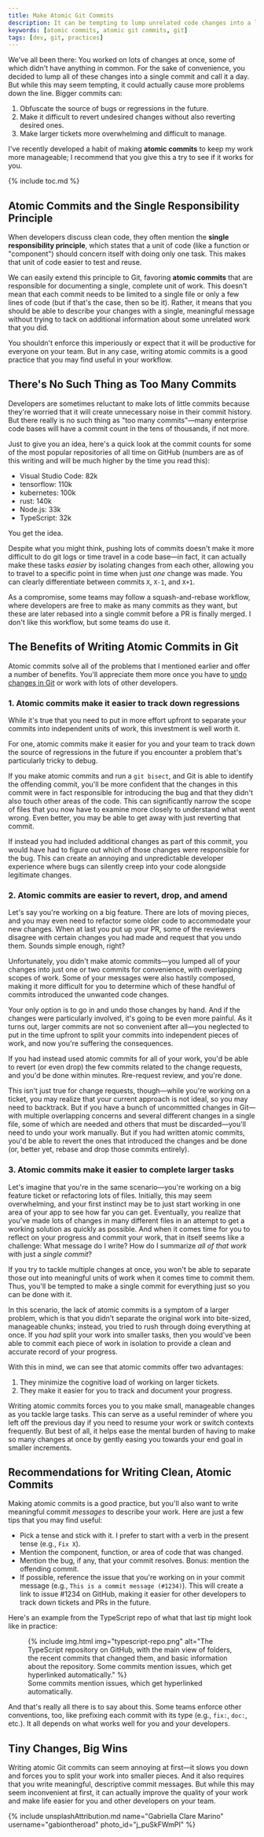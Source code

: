```yaml
---
title: Make Atomic Git Commits
description: It can be tempting to lump unrelated code changes into a larger commit, but atomic Git commits are more maintainable.
keywords: [atomic commits, atomic git commits, git]
tags: [dev, git, practices]
---
```


We've all been there: You worked on lots of changes at once, some of which didn't have anything in common. For the sake of convenience, you decided to lump all of these changes into a single commit and call it a day. But while this may seem tempting, it could actually cause more problems down the line. Bigger commits can:

1. Obfuscate the source of bugs or regressions in the future.
2. Make it difficult to revert undesired changes without also reverting desired ones.
3. Make larger tickets more overwhelming and difficult to manage.

I've recently developed a habit of making **atomic commits** to keep my work more manageable; I recommend that you give this a try to see if it works for you.

{% include toc.md %}

## Atomic Commits and the Single Responsibility Principle

When developers discuss clean code, they often mention the **single responsibility principle**, which states that a unit of code (like a function or "component") should concern itself with doing only one task. This makes that unit of code easier to test and reuse.

We can easily extend this principle to Git, favoring **atomic commits** that are responsible for documenting a single, complete unit of work. This doesn't mean that each commit needs to be limited to a single file or only a few lines of code (but if that's the case, then so be it). Rather, it means that you should be able to describe your changes with a single, meaningful message without trying to tack on additional information about some unrelated work that you did.

You shouldn't enforce this imperiously or expect that it will be productive for everyone on your team. But in any case, writing atomic commits is a good practice that you may find useful in your workflow.

## There's No Such Thing as Too Many Commits

Developers are sometimes reluctant to make lots of little commits because they're worried that it will create unnecessary noise in their commit history. But there really is no such thing as "too many commits"—many enterprise code bases will have a commit count in the tens of thousands, if not more.

Just to give you an idea, here's a quick look at the commit counts for some of the most popular repositories of all time on GitHub (numbers are as of this writing and will be much higher by the time you read this):

- Visual Studio Code: 82k
- tensorflow: 110k
- kubernetes: 100k
- rust: 140k
- Node.js: 33k
- TypeScript: 32k

You get the idea.

Despite what you might think, pushing lots of commits doesn't make it more difficult to do git logs or time travel in a code base—in fact, it can actually make these tasks *easier* by isolating changes from each other, allowing you to travel to a specific point in time when just *one* change was made. You can clearly differentiate between commits `X`, `X-1`, and `X+1`.

As a compromise, some teams may follow a squash-and-rebase workflow, where developers are free to make as many commits as they want, but these are later rebased into a single commit before a PR is finally merged. I don't like this workflow, but some teams do use it.

## The Benefits of Writing Atomic Commits in Git

Atomic commits solve all of the problems that I mentioned earlier and offer a number of benefits. You'll appreciate them more once you have to [undo changes in Git](/blog/undoing-changes-in-git/) or work with lots of other developers.

### 1. Atomic commits make it easier to track down regressions

While it's true that you need to put in more effort upfront to separate your commits into independent units of work, this investment is well worth it.

For one, atomic commits make it easier for you and your team to track down the source of regressions in the future if you encounter a problem that's particularly tricky to debug.

If you make atomic commits and run a `git bisect`, and Git is able to identify the offending commit, you'll be more confident that the changes in this commit were in fact responsible for introducing the bug and that they didn't also touch other areas of the code. This can significantly narrow the scope of files that you now have to examine more closely to understand what went wrong. Even better, you may be able to get away with just reverting that commit.

If instead you had included additional changes as part of this commit, you would have had to figure out which of those changes were responsible for the bug. This can create an annoying and unpredictable developer experience where bugs can silently creep into your code alongside legitimate changes.

### 2. Atomic commits are easier to revert, drop, and amend

Let's say you're working on a big feature. There are lots of moving pieces, and you may even need to refactor some older code to accommodate your new changes. When at last you put up your PR, some of the reviewers disagree with certain changes you had made and request that you undo them. Sounds simple enough, right?

Unfortunately, you didn't make atomic commits—you lumped all of your changes into just one or two commits for convenience, with overlapping scopes of work. Some of your messages were also hastily composed, making it more difficult for you to determine which of these handful of commits introduced the unwanted code changes.

Your only option is to go in and undo those changes by hand. And if the changes were particularly involved, it's going to be even more painful. As it turns out, larger commits are not so convenient after all—you neglected to put in the time upfront to split your commits into independent pieces of work, and now you're suffering the consequences.

If you had instead used atomic commits for all of your work, you'd be able to revert (or even drop) the few commits related to the change requests, and you'd be done within minutes. Rre-request review, and you're done.

This isn't just true for change requests, though—while you're working on a ticket, you may realize that your current approach is not ideal, so you may need to backtrack. But if you have a bunch of uncommitted changes in Git—with multiple overlapping concerns and several different changes in a single file, some of which are needed and others that must be discarded—you'll need to undo your work manually. But if you had written atomic commits, you'd be able to revert the ones that introduced the changes and be done (or, better yet, rebase and drop those commits entirely).

### 3. Atomic commits make it easier to complete larger tasks

Let's imagine that you're in the same scenario—you're working on a big feature ticket or refactoring lots of files. Initially, this may seem overwhelming, and your first instinct may be to just start working in one area of your app to see how far you can get. Eventually, you realize that you've made lots of changes in many different files in an attempt to get a working solution as quickly as possible. And when it comes time for you to reflect on your progress and commit your work, that in itself seems like a challenge: What message do I write? How do I summarize *all of that work* with just a *single commit*?

If you try to tackle multiple changes at once, you won't be able to separate those out into meaningful units of work when it comes time to commit them. Thus, you'll be tempted to make a single commit for everything just so you can be done with it.

In this scenario, the lack of atomic commits is a symptom of a larger problem, which is that you didn't separate the original work into bite-sized, manageable chunks; instead, you tried to rush through doing everything at once. If you *had* split your work into smaller tasks, then you would've been able to commit each piece of work in isolation to provide a clean and accurate record of your progress.

With this in mind, we can see that atomic commits offer two advantages:

1. They minimize the cognitive load of working on larger tickets.
2. They make it easier for you to track and document your progress.

Writing atomic commits forces you to you make small, manageable changes as you tackle large tasks. This can serve as a useful reminder of where you left off the previous day if you need to resume your work or switch contexts frequently. But best of all, it helps ease the mental burden of having to make so many changes at once by gently easing you towards your end goal in smaller increments.

## Recommendations for Writing Clean, Atomic Commits

Making atomic commits is a good practice, but you'll also want to write meaningful commit *messages* to describe your work. Here are just a few tips that you may find useful:

- Pick a tense and stick with it. I prefer to start with a verb in the present tense (e.g., `Fix X`).
- Mention the component, function, or area of code that was changed.
- Mention the bug, if any, that your commit resolves. Bonus: mention the offending commit.
- If possible, reference the issue that you're working on in your commit message (e.g., `This is a commit message (#1234)`). This will create a link to issue #1234 on GitHub, making it easier for other developers to track down tickets and PRs in the future.

Here's an example from the TypeScript repo of what that last tip might look like in practice:

<figure>
  {% include img.html img="typescript-repo.png" alt="The TypeScript repository on GitHub, with the main view of folders, the recent commits that changed them, and basic information about the repository. Some commits mention issues, which get hyperlinked automatically." %}
  <figcaption aria-hidden="true">Some commits mention issues, which get hyperlinked automatically.</figcaption>
</figure>

And that's really all there is to say about this. Some teams enforce other conventions, too, like prefixing each commit with its type (e.g., `fix:`, `doc:`, etc.). It all depends on what works well for you and your developers.

## Tiny Changes, Big Wins

Writing atomic Git commits can seem annoying at first—it slows you down and forces you to split your work into smaller pieces. And it also requires that you write meaningful, descriptive commit messages. But while this may seem inconvenient at first, it can actually improve the quality of your work and make life easier for you and other developers on your team.

{% include unsplashAttribution.md name="Gabriella Clare Marino" username="gabiontheroad" photo_id="j_puSkFWmPI" %}
